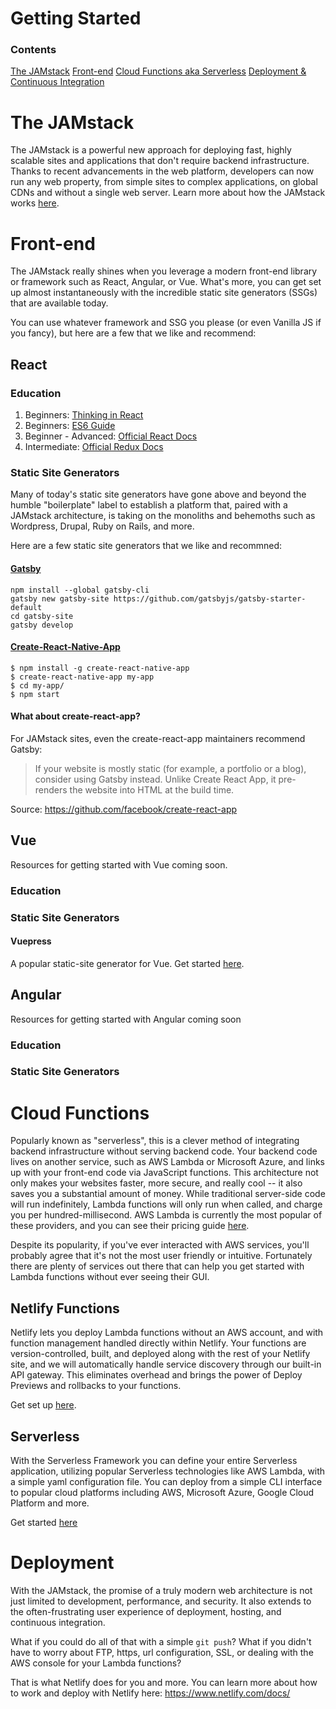 # Getting Started

### Contents
[The JAMstack](#the-jamstack)
[Front-end](#front-end)
[Cloud Functions aka Serverless](#cloud-functions)
[Deployment & Continuous Integration](#deployment)


# The JAMstack
The JAMstack is a powerful new approach for deploying fast, highly scalable sites and applications that don't require backend infrastructure. Thanks to recent advancements in the web platform, developers can now run any web property, from simple sites to complex applications, on global CDNs and without a single web server. Learn more about how the JAMstack works [here](https://jamstackconf.com/what-is-jamstack).

# Front-end
The JAMstack really shines when you leverage a modern front-end library or framework such as React, Angular, or Vue. What's more, you can get set up almost instantaneously with the incredible static site generators (SSGs) that are available today.

You can use whatever framework and SSG you please (or even Vanilla JS if you fancy), but here are a few that we like and recommend:

## React

### Education
1. Beginners: [Thinking in React](https://reactjs.org/docs/thinking-in-react.html)
2. Beginners: [ES6 Guide](https://mrzepinski.gitbooks.io/es6-guide/content/)
3. Beginner - Advanced: [Official React Docs](https://reactjs.org/docs/hello-world.html)
4. Intermediate: [Official Redux Docs](http://redux.js.org/)

### Static Site Generators
Many of today's static site generators have gone above and beyond the humble "boilerplate" label to establish a platform that, paired with a JAMstack architecture, is taking on the monoliths and behemoths such as Wordpress, Drupal, Ruby on Rails, and more.  

Here are a few static site generators that we like and recommned:

#### [Gatsby](https://gatsbyjs.org/docs)
```
npm install --global gatsby-cli
gatsby new gatsby-site https://github.com/gatsbyjs/gatsby-starter-default
cd gatsby-site
gatsby develop
```

#### [Create-React-Native-App](https://github.com/react-community/create-react-native-app)
```
$ npm install -g create-react-native-app
$ create-react-native-app my-app
$ cd my-app/
$ npm start
```

#### What about create-react-app?

For JAMstack sites, even the create-react-app maintainers recommend Gatsby:
> If your website is mostly static (for example, a portfolio or a blog), consider using Gatsby instead. Unlike Create React App, it pre-renders the website into HTML at the build time.

Source: https://github.com/facebook/create-react-app

## Vue
Resources for getting started with Vue coming soon.

### Education

### Static Site Generators

#### Vuepress
A popular static-site generator for Vue. Get started [here](https://vuepress.vuejs.org/).


## Angular
Resources for getting started with Angular coming soon

### Education

### Static Site Generators


# Cloud Functions
Popularly known as "serverless", this is a clever method of integrating backend infrastructure without serving backend code. Your backend code lives on another service, such as AWS Lambda or Microsoft Azure, and links up with your front-end code via JavaScript functions. This architecture not only makes your websites faster, more secure, and really cool -- it also saves you a substantial amount of money. While traditional server-side code will run indefinitely, Lambda functions will only run when called, and charge you per hundred-millisecond. AWS Lambda is currently the most popular of these providers, and you can see their pricing guide [here](https://aws.amazon.com/lambda/pricing/).  

Despite its popularity, if you've ever interacted with AWS services, you'll probably agree that it's not the most user friendly or intuitive. Fortunately there are plenty of services out there that can help you get started with Lambda functions without ever seeing their GUI.

## Netlify Functions
Netlify lets you deploy Lambda functions without an AWS account, and with function management handled directly within Netlify. Your functions are version-controlled, built, and deployed along with the rest of your Netlify site, and we will automatically handle service discovery through our built-in API gateway. This eliminates overhead and brings the power of Deploy Previews and rollbacks to your functions.  

Get set up [here](https://www.netlify.com/docs/functions/).

## Serverless
With the Serverless Framework you can define your entire Serverless application, utilizing popular Serverless technologies like AWS Lambda, with a simple yaml configuration file. You can deploy from a simple CLI interface to popular cloud platforms including AWS, Microsoft Azure, Google Cloud Platform and more.

Get started [here](https://serverless.com/framework/docs/)


# Deployment

With the JAMstack, the promise of a truly modern web architecture is not just limited to development, performance, and security. It also extends to the often-frustrating user experience of deployment, hosting, and continuous integration.  

What if you could do all of that with a simple `git push`? What if you didn't have to worry about FTP, https, url configuration, SSL, or dealing with the AWS console for your Lambda functions?  

That is what Netlify does for you and more. You can learn more about how to work and deploy with Netlify here: https://www.netlify.com/docs/
